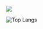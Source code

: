 

![](https://user-images.githubusercontent.com/121825645/217590190-170b660e-920a-4d39-9b25-0acc81dc8954.gif)



![Top Langs](https://github-readme-stats.vercel.app/api/top-langs/?username=minus-twelve&layout=compact)

